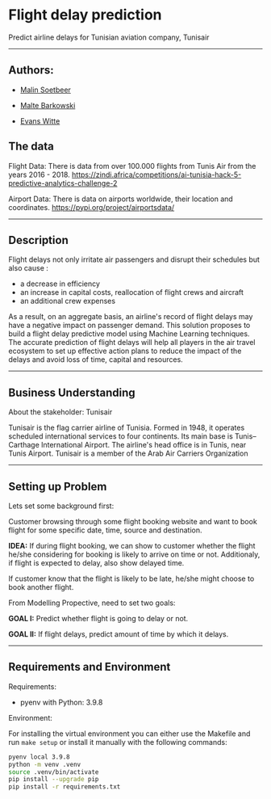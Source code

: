 # Flight delay prediction

Predict airline delays for Tunisian aviation company, Tunisair

---

## Authors: 
* [Malin Soetbeer](https://github.com/MalinSoetbeer)
         
* [Malte Barkowski](https://github.com/MBarkowski)

* [Evans Witte](https://github.com/evanswitte)

## The data

Flight Data:
There is data from over 100.000 flights from Tunis Air from the years 2016 - 2018.
https://zindi.africa/competitions/ai-tunisia-hack-5-predictive-analytics-challenge-2

Airport Data: 
There is data on airports worldwide, their location and coordinates.
https://pypi.org/project/airportsdata/

---

## Description

Flight delays not only irritate air passengers and disrupt their schedules but also cause :

* a decrease in efficiency
* an increase in capital costs, reallocation of flight crews and aircraft
* an additional crew expenses

As a result, on an aggregate basis, an airline's record of flight delays may have a negative impact on passenger demand.
This solution proposes to build a flight delay predictive model using Machine Learning techniques. The accurate prediction of flight delays will help all players in the air travel ecosystem to set up effective action plans to reduce the impact of the delays and avoid loss of time, capital and resources.

---

## Business Understanding

About the stakeholder: Tunisair

Tunisair is the flag carrier airline of Tunisia. Formed in 1948, it operates scheduled international services to four continents. Its main base is Tunis–Carthage International Airport. The airline's head office is in Tunis, near Tunis Airport. Tunisair is a member of the Arab Air Carriers Organization

---

## Setting up Problem

Lets set some background first:

Customer browsing through some flight booking website and want to book flight for some specific date, time, source and destination.

__IDEA:__ If during flight booking, we can show to customer whether the flight he/she considering for booking is likely to arrive on time or not. Additionaly, if flight is expected to delay, also show delayed time.

If customer know that the flight is likely to be late, he/she might choose to book another flight.

From Modelling Propective, need to set two goals:

__GOAL I:__ Predict whether flight is going to delay or not.
<br>

__GOAL II:__ If flight delays, predict amount of time by which it delays.


---

## Requirements and Environment

Requirements:
- pyenv with Python: 3.9.8

Environment: 

For installing the virtual environment you can either use the Makefile and run `make setup` or install it manually with the following commands: 

```Bash
pyenv local 3.9.8
python -m venv .venv
source .venv/bin/activate
pip install --upgrade pip
pip install -r requirements.txt
```
